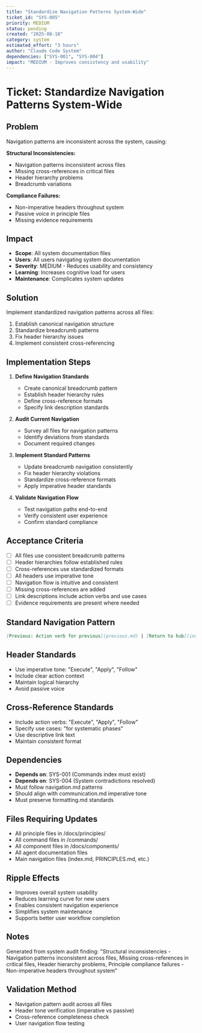 ```yaml
---
title: "Standardize Navigation Patterns System-Wide"
ticket_id: "SYS-005"
priority: MEDIUM
status: pending
created: "2025-08-18"
category: system
estimated_effort: "3 hours"
author: "Claude Code System"
dependencies: ["SYS-001", "SYS-004"]
impact: "MEDIUM - Improves consistency and usability"
---
```


# Ticket: Standardize Navigation Patterns System-Wide

## Problem
Navigation patterns are inconsistent across the system, causing:

**Structural Inconsistencies:**
- Navigation patterns inconsistent across files
- Missing cross-references in critical files
- Header hierarchy problems
- Breadcrumb variations

**Compliance Failures:**
- Non-imperative headers throughout system
- Passive voice in principle files
- Missing evidence requirements

## Impact
- **Scope**: All system documentation files
- **Users**: All users navigating system documentation
- **Severity**: MEDIUM - Reduces usability and consistency
- **Learning**: Increases cognitive load for users
- **Maintenance**: Complicates system updates

## Solution
Implement standardized navigation patterns across all files:
1. Establish canonical navigation structure
2. Standardize breadcrumb patterns
3. Fix header hierarchy issues
4. Implement consistent cross-referencing

## Implementation Steps
1. **Define Navigation Standards**
   - Create canonical breadcrumb pattern
   - Establish header hierarchy rules
   - Define cross-reference formats
   - Specify link description standards

2. **Audit Current Navigation**
   - Survey all files for navigation patterns
   - Identify deviations from standards
   - Document required changes

3. **Implement Standard Patterns**
   - Update breadcrumb navigation consistently
   - Fix header hierarchy violations
   - Standardize cross-reference formats
   - Apply imperative header standards

4. **Validate Navigation Flow**
   - Test navigation paths end-to-end
   - Verify consistent user experience
   - Confirm standard compliance

## Acceptance Criteria
- [ ] All files use consistent breadcrumb patterns
- [ ] Header hierarchies follow established rules
- [ ] Cross-references use standardized formats
- [ ] All headers use imperative tone
- [ ] Navigation flow is intuitive and consistent
- [ ] Missing cross-references are added
- [ ] Link descriptions include action verbs and use cases
- [ ] Evidence requirements are present where needed

## Standard Navigation Pattern
```markdown
[Previous: Action verb for previous](previous.md) | [Return to hub](index.md) | [Study framework](PRINCIPLES.md) | [Next: Action verb for next](next.md)
```

## Header Standards
- Use imperative tone: "Execute", "Apply", "Follow"
- Include clear action context
- Maintain logical hierarchy
- Avoid passive voice

## Cross-Reference Standards
- Include action verbs: "Execute", "Apply", "Follow"
- Specify use cases: "for systematic phases"
- Use descriptive link text
- Maintain consistent format

## Dependencies
- **Depends on**: SYS-001 (Commands index must exist)
- **Depends on**: SYS-004 (System contradictions resolved)
- Must follow navigation.md patterns
- Should align with communication.md imperative tone
- Must preserve formatting.md standards

## Files Requiring Updates
- All principle files in /docs/principles/
- All command files in /commands/
- All component files in /docs/components/
- All agent documentation files
- Main navigation files (index.md, PRINCIPLES.md, etc.)

## Ripple Effects
- Improves overall system usability
- Reduces learning curve for new users
- Enables consistent navigation experience
- Simplifies system maintenance
- Supports better user workflow completion

## Notes
Generated from system audit finding: "Structural inconsistencies - Navigation patterns inconsistent across files, Missing cross-references in critical files, Header hierarchy problems, Principle compliance failures - Non-imperative headers throughout system"

## Validation Method
- Navigation pattern audit across all files
- Header tone verification (imperative vs passive)
- Cross-reference completeness check
- User navigation flow testing